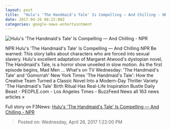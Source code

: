```yaml
---
layout: post
title:  "Hulu's 'The Handmaid's Tale' Is Compelling — And Chilling - NPR"
date: 2017-04-26 08:22:00Z
categories: google-news-entertaintment
---
```


![Hulu's 'The Handmaid's Tale' Is Compelling — And Chilling - NPR](https://media.npr.org/assets/img/2017/04/25/hmt_101_gk_0912_0159rt_f_wide-0197e536e7b06c96035dd9de1fba1f77c6f807dd.jpg?s=1400)

NPR Hulu's 'The Handmaid's Tale' Is Compelling — And Chilling NPR Be warned: This story talks about characters who are forced into sexual slavery. Hulu's excellent adaptation of Margaret Atwood's dystopian novel, The Handmaid's Tale, is a horror show unveiled in slow motion. As the first episode begins, Mad Men ... What's on TV Wednesday: 'The Handmaid's Tale' and 'Gomorrah' New York Times 'The Handmaid's Tale': How the Creative Team Turned a Classic Novel Into a Modern-Day Thriller Variety 'The Handmaid's Tale' Birth Ritual Has Real-Life Inspiration Bustle Daily Beast - PEOPLE.com - Los Angeles Times - BuzzFeed News all 163 news articles »


Full story on F3News: [Hulu's 'The Handmaid's Tale' Is Compelling — And Chilling - NPR](http://www.f3nws.com/n/gammSD)

> Posted on: Wednesday, April 26, 2017 1:22:00 PM

